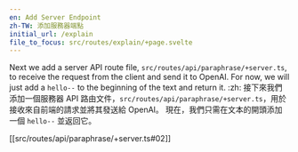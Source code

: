 ```yaml
---
en: Add Server Endpoint
zh-TW: 添加服務器端點
initial_url: /explain
file_to_focus: src/routes/explain/+page.svelte
---
```


Next we add a server API route file, `src/routes/api/paraphrase/+server.ts`, to receive the request from the client and send it to OpenAI. For now, we will just add a `hello--` to the beginning of the text and return it. :zh: 接下來我們添加一個服務器 API 路由文件，`src/routes/api/paraphrase/+server.ts`，用於接收來自前端的請求並將其發送給 OpenAI。 現在，我們只需在文本的開頭添加一個 `hello--` 並返回它。

[[src/routes/api/paraphrase/+server.ts#02]]

